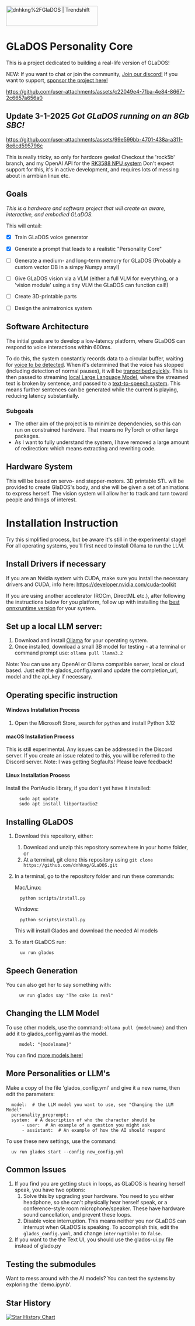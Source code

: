 <a href="https://trendshift.io/repositories/9828" target="_blank"><img src="https://trendshift.io/api/badge/repositories/9828" alt="dnhkng%2FGlaDOS | Trendshift" style="width: 250px; height: 55px;" width="250" height="55"/></a>

# GLaDOS Personality Core
This is a project dedicated to building a real-life version of GLaDOS!

NEW: If you want to chat or join the community, [Join our discord!](https://discord.com/invite/ERTDKwpjNB) If you want to support, [sponsor the project here!](https://ko-fi.com/dnhkng)

https://github.com/user-attachments/assets/c22049e4-7fba-4e84-8667-2c6657a656a0

## Update 3-1-2025 *Got GLaDOS running on an 8Gb SBC!*

https://github.com/user-attachments/assets/99e599bb-4701-438a-a311-8e6cd595796c

This is really tricky, so only for hardcore geeks! Checkout the 'rock5b' branch, and my OpenAI API for the [RK3588 NPU system](https://github.com/dnhkng/RKLLM-Gradio)
Don't expect support for this, it's in active development, and requires lots of messing about in armbian linux etc.

## Goals
*This is a hardware and software project that will create an aware, interactive, and embodied GLaDOS.*

This will entail:
- [x] Train GLaDOS voice generator
- [x] Generate a prompt that leads to a realistic "Personality Core"
- [ ] Generate a medium- and long-term memory for GLaDOS (Probably a custom vector DB in a simpy Numpy array!) 
- [ ] Give GLaDOS vision via a VLM (either a full VLM for everything, or a 'vision module' using a tiny VLM the GLaDOS can function call!)
- [ ] Create 3D-printable parts
- [ ] Design the animatronics system



## Software Architecture
The initial goals are to develop a low-latency platform, where GLaDOS can respond to voice interactions within 600ms.

To do this, the system constantly records data to a circular buffer, waiting for [voice to be detected](https://github.com/snakers4/silero-vad). When it's determined that the voice has stopped (including detection of normal pauses), it will be [transcribed quickly](https://github.com/huggingface/distil-whisper). This is then passed to streaming [local Large Language Model](https://github.com/ggerganov/llama.cpp), where the streamed text is broken by sentence, and passed to a [text-to-speech system](https://github.com/rhasspy/piper). This means further sentences can be generated while the current is playing, reducing latency substantially.

### Subgoals
 - The other aim of the project is to minimize dependencies, so this can run on constrained hardware. That means no PyTorch or other large packages.
 - As I want to fully understand the system, I have removed a large amount of redirection: which means extracting and rewriting code.

## Hardware System
This will be based on servo- and stepper-motors. 3D printable STL will be provided to create GlaDOS's body, and she will be given a set of animations to express herself. The vision system will allow her to track and turn toward people and things of interest.

# Installation Instruction
Try this simplified process, but be aware it's still in the experimental stage!  For all operating systems, you'll first need to install Ollama to run the LLM.

## Install Drivers if necessary
If you are an Nvidia system with CUDA, make sure you install the necessary drivers and CUDA, info here:
https://developer.nvidia.com/cuda-toolkit

If you are using another accelerator (ROCm, DirectML etc.), after following the instructions below for you platform, follow up with installing the  [best onnxruntime version](https://onnxruntime.ai/docs/install/) for your system.

## Set up a local LLM server:
1. Download and install [Ollama](https://github.com/ollama/ollama) for your operating system.
2. Once installed, download a small 3B model for testing - at a terminal or command prompt use: `ollama pull llama3.2`

Note: You can use any OpenAI or Ollama compatible server, local or cloud based. Just edit the glados_config.yaml and update the completion_url, model and the api_key if necessary.

## Operating specific instruction
#### Windows Installation Process
1. Open the Microsoft Store, search for `python` and install Python 3.12

#### macOS Installation Process
This is still experimental. Any issues can be addressed in the Discord server. If you create an issue related to this, you will be referred to the Discord server.  Note: I was getting Segfaults!  Please leave feedback!

#### Linux Installation Process
Install the PortAudio library, if you don't yet have it installed:
   
         sudo apt update
         sudo apt install libportaudio2

## Installing GLaDOS
1. Download this repository, either:
   1. Download and unzip this repository somewhere in your home folder, or
   2. At a terminal, git clone this repository using `git clone https://github.com/dnhkng/GLaDOS.git`
2. In a terminal, go to the repository folder and run these commands:
   
   Mac/Linux:

         python scripts/install.py
   Windows:

         python scripts\install.py
   This will install Glados and download the needed AI models 
3. To start GLaDOS run:
         
         uv run glados
         
   

## Speech Generation
You can also get her to say something with:

         uv run glados say "The cake is real"

## Changing the LLM Model

To use other models, use the command:
```ollama pull {modelname}```
and then add it to glados_config.yaml as the model. 

         model: "{modelname}"
You can find [more models here!](https://ollama.com/library)

## More Personalities or LLM's
Make a copy of the file 'glados_config.yml' and give it a new name, then edit the parameters:

      model:  # the LLM model you want to use, see "Changing the LLM Model"
      personality_preprompt:
      system:  # A description of who the character should be
          - user:  # An example of a question you might ask
          - assistant:  # An example of how the AI should respond
  
To use these new settings, use the command:
      
      uv run glados start --config new_config.yml

## Common Issues
1. If you find you are getting stuck in loops, as GLaDOS is hearing herself speak, you have two options:
   1. Solve this by upgrading your hardware. You need to you either headphone, so she can't physically hear herself speak, or a conference-style room microphone/speaker. These have hardware sound cancellation, and prevent these loops.
   2. Disable voice interruption. This means neither you nor GLaDOS can interrupt when GLaDOS is speaking. To accomplish this, edit the `glados_config.yaml`, and change `interruptible:` to  `false`.
2. If you want to the the Text UI, you should use the glados-ui.py file instead of glado.py


## Testing the submodules
Want to mess around with the AI models? You can test the systems by exploring the 'demo.ipynb'.


## Star History
[![Star History Chart](https://api.star-history.com/svg?repos=dnhkng/GlaDOS&type=Date)](https://star-history.com/#dnhkng/GlaDOS&Date)
